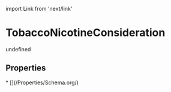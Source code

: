 import Link from 'next/link'
# TobaccoNicotineConsideration

undefined

## Properties

<Grid>
* [](/Properties/Schema.org/)

</Grid>

